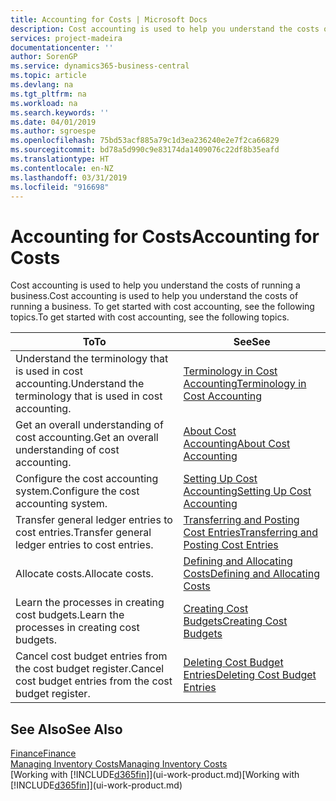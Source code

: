 ```yaml
---
title: Accounting for Costs | Microsoft Docs
description: Cost accounting is used to help you understand the costs of running a business. To get started with cost accounting, see the following topics.
services: project-madeira
documentationcenter: ''
author: SorenGP
ms.service: dynamics365-business-central
ms.topic: article
ms.devlang: na
ms.tgt_pltfrm: na
ms.workload: na
ms.search.keywords: ''
ms.date: 04/01/2019
ms.author: sgroespe
ms.openlocfilehash: 75bd53acf885a79c1d3ea236240e2e7f2ca66829
ms.sourcegitcommit: bd78a5d990c9e83174da1409076c22df8b35eafd
ms.translationtype: HT
ms.contentlocale: en-NZ
ms.lasthandoff: 03/31/2019
ms.locfileid: "916698"
---
```

# <a name="accounting-for-costs"></a><span data-ttu-id="a4f0a-104">Accounting for Costs</span><span class="sxs-lookup"><span data-stu-id="a4f0a-104">Accounting for Costs</span></span>
<span data-ttu-id="a4f0a-105">Cost accounting is used to help you understand the costs of running a business.</span><span class="sxs-lookup"><span data-stu-id="a4f0a-105">Cost accounting is used to help you understand the costs of running a business.</span></span> <span data-ttu-id="a4f0a-106">To get started with cost accounting, see the following topics.</span><span class="sxs-lookup"><span data-stu-id="a4f0a-106">To get started with cost accounting, see the following topics.</span></span>  

|<span data-ttu-id="a4f0a-107">To</span><span class="sxs-lookup"><span data-stu-id="a4f0a-107">To</span></span>|<span data-ttu-id="a4f0a-108">See</span><span class="sxs-lookup"><span data-stu-id="a4f0a-108">See</span></span>|  
|--------|---------|  
|<span data-ttu-id="a4f0a-109">Understand the terminology that is used in cost accounting.</span><span class="sxs-lookup"><span data-stu-id="a4f0a-109">Understand the terminology that is used in cost accounting.</span></span>|[<span data-ttu-id="a4f0a-110">Terminology in Cost Accounting</span><span class="sxs-lookup"><span data-stu-id="a4f0a-110">Terminology in Cost Accounting</span></span>](finance-terminology-in-cost-accounting.md)|  
|<span data-ttu-id="a4f0a-111">Get an overall understanding of cost accounting.</span><span class="sxs-lookup"><span data-stu-id="a4f0a-111">Get an overall understanding of cost accounting.</span></span>|[<span data-ttu-id="a4f0a-112">About Cost Accounting</span><span class="sxs-lookup"><span data-stu-id="a4f0a-112">About Cost Accounting</span></span>](finance-about-cost-accounting.md)|  
|<span data-ttu-id="a4f0a-113">Configure the cost accounting system.</span><span class="sxs-lookup"><span data-stu-id="a4f0a-113">Configure the cost accounting system.</span></span>|[<span data-ttu-id="a4f0a-114">Setting Up Cost Accounting</span><span class="sxs-lookup"><span data-stu-id="a4f0a-114">Setting Up Cost Accounting</span></span>](finance-set-up-cost-accounting.md)|  
|<span data-ttu-id="a4f0a-115">Transfer general ledger entries to cost entries.</span><span class="sxs-lookup"><span data-stu-id="a4f0a-115">Transfer general ledger entries to cost entries.</span></span>|[<span data-ttu-id="a4f0a-116">Transferring and Posting Cost Entries</span><span class="sxs-lookup"><span data-stu-id="a4f0a-116">Transferring and Posting Cost Entries</span></span>](finance-transfer-and-post-cost-entries.md)|  
|<span data-ttu-id="a4f0a-117">Allocate costs.</span><span class="sxs-lookup"><span data-stu-id="a4f0a-117">Allocate costs.</span></span>|[<span data-ttu-id="a4f0a-118">Defining and Allocating Costs</span><span class="sxs-lookup"><span data-stu-id="a4f0a-118">Defining and Allocating Costs</span></span>](finance-define-and-allocate-costs.md)|  
|<span data-ttu-id="a4f0a-119">Learn the processes in creating cost budgets.</span><span class="sxs-lookup"><span data-stu-id="a4f0a-119">Learn the processes in creating cost budgets.</span></span>|[<span data-ttu-id="a4f0a-120">Creating Cost Budgets</span><span class="sxs-lookup"><span data-stu-id="a4f0a-120">Creating Cost Budgets</span></span>](finance-create-cost-budgets.md)|
|<span data-ttu-id="a4f0a-121">Cancel cost budget entries from the cost budget register.</span><span class="sxs-lookup"><span data-stu-id="a4f0a-121">Cancel cost budget entries from the cost budget register.</span></span>|[<span data-ttu-id="a4f0a-122">Deleting Cost Budget Entries</span><span class="sxs-lookup"><span data-stu-id="a4f0a-122">Deleting Cost Budget Entries</span></span>](finance-how-to-delete-cost-budget-entries.md)| 


## <a name="see-also"></a><span data-ttu-id="a4f0a-123">See Also</span><span class="sxs-lookup"><span data-stu-id="a4f0a-123">See Also</span></span>  
[<span data-ttu-id="a4f0a-124">Finance</span><span class="sxs-lookup"><span data-stu-id="a4f0a-124">Finance</span></span>](finance.md)  
[<span data-ttu-id="a4f0a-125">Managing Inventory Costs</span><span class="sxs-lookup"><span data-stu-id="a4f0a-125">Managing Inventory Costs</span></span>](finance-manage-inventory-costs.md)  
<span data-ttu-id="a4f0a-126">[Working with [!INCLUDE[d365fin](includes/d365fin_md.md)]](ui-work-product.md)</span><span class="sxs-lookup"><span data-stu-id="a4f0a-126">[Working with [!INCLUDE[d365fin](includes/d365fin_md.md)]](ui-work-product.md)</span></span>
